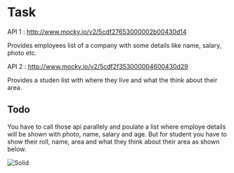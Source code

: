 # Task
API 1 :  http://www.mocky.io/v2/5cdf27653000002b00430d14

Provides employees list of a company with some details like name, salary, photo etc.

API 2 :  http://www.mocky.io/v2/5cdf2f353000004600430d29

Provides a studen list with where they live and what the think about their area.

## Todo
You have to call those api parallely and poulate a list where employe details will be shown with photo, name, salary and age. But for student you have to show their roll, name, area and what they think about their area as shown below.

![Solid](https://github.com/teachmind/android-coding-test-ShakilAhmedShaj/Home.jpg)
